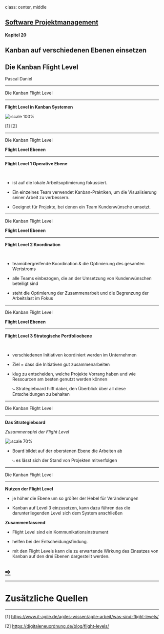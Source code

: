 class: center, middle

## [Software Projektmanagement](index.html)

#### Kapitel 20

## Kanban auf verschiedenen Ebenen einsetzen 

## Die Kanban Flight Level

Pascal Daniel

---
Die Kanban Flight Level

----

**Flight Level in Kanban Systemen**

![:scale 100%](media/kapitel20/Flight-Levels.png)

[1] [2]

---
Die Kanban Flight Level

**Flight Level Ebenen**

----

**Flight Level 1 Operative Ebene**

<br>

- ist auf die lokale Arbeitsoptimierung fokussiert.
  
- Ein einzelnes Team verwendet Kanban-Praktiken, um die Visualisierung seiner Arbeit zu verbessern.
  
- Geeignet für Projekte, bei denen ein Team Kundenwünsche umsetzt.


---
Die Kanban Flight Level

**Flight Level Ebenen**

----

**Flight Level 2 Koordination**

<br>


- teamübergreifende Koordination & die Optimierung des gesamten Wertstroms

- alle Teams einbezogen, die an der Umsetzung von Kundenwünschen beteiligt sind

- steht die Optimierung der Zusammenarbeit und die Begrenzung der Arbeitslast im Fokus


---
Die Kanban Flight Level

**Flight Level Ebenen**

----

**Flight Level 3 Strategische Portfolioebene**

<br>

- verschiedenen Initiativen koordiniert werden im Unternehmen

- Ziel = dass die Initiativen gut zusammenarbeiten

- klug zu entscheiden, welche Projekte Vorrang haben und wie Ressourcen am besten genutzt werden können
  
  &rdca;  Strategieboard hilft dabei, den Überblick über all diese Entscheidungen zu behalten


---
Die Kanban Flight Level

----

**Das Strategieboard**

*Zusammenspiel der Flight Level*


![:scale 70%](media/kapitel20/Strategieboard.png)


- Board bildet auf der oberstenen Ebene die Arbeiten ab
  
   &rdca; es lässt sich der Stand von Projekten mitverfolgen

  
---
Die Kanban Flight Level

----

**Nutzen der Flight Level**

- je höher die Ebene um so größer der Hebel für Veränderungen

- Kanban auf Level 3 einzusetzen, kann dazu führen das die darunterliegenden Level sich dem System anschließen
  
**Zusammenfassend**

- Flight Level sind ein Kommunikationsinstrument
  
- helfen bei der Entscheidungsfindung. 
  
- mit den Flight Levels kann die zu erwartende Wirkung des Einsatzes von Kanban auf den drei Ebenen dargestellt werden.

## [&#10154;](?url=21.kapitel.md)

---

# Zusätzliche Quellen

----

[1] https://www.it-agile.de/agiles-wissen/agile-arbeit/was-sind-flight-levels/

[2] https://digitaleneuordnung.de/blog/flight-levels/
